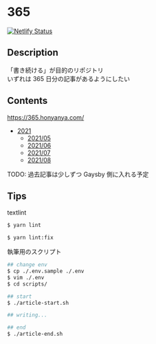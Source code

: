 # 365

[![Netlify Status](https://api.netlify.com/api/v1/badges/6d76594c-84e3-4e7f-ae75-347ffe66747f/deploy-status)](https://app.netlify.com/sites/honyanya-365/deploys)  


## Description

「書き続ける」が目的のリポジトリ  
いずれは 365 日分の記事があるようにしたい  


## Contents

https://365.honyanya.com/  

- [2021](./2021/README.md)
  - [2021/05](./2021/05/README.md)
  - [2021/06](./2021/06/README.md)
  - [2021/07](./2021/07/README.md)
  - [2021/08](./2021/08/README.md)

TODO: 過去記事は少しずつ Gaysby 側に入れる予定  


## Tips

textlint  

```sh
$ yarn lint

$ yarn lint:fix
```

執筆用のスクリプト  

```sh
## change env
$ cp ./.env.sample ./.env
$ vim ./.env
$ cd scripts/

## start
$ ./article-start.sh

## writing...

## end
$ ./article-end.sh
```
